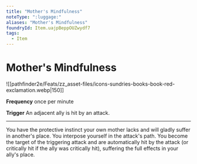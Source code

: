 ```yaml
---
title: "Mother's Mindfulness"
noteType: ":luggage:"
aliases: "Mother's Mindfulness"
foundryId: Item.uajpBeppOUZwydf7
tags:
  - Item
---
```


# Mother's Mindfulness
![[pathfinder2e/Feats/zz_asset-files/icons-sundries-books-book-red-exclamation.webp|150]]

**Frequency** once per minute

**Trigger** An adjacent ally is hit by an attack.

* * *

You have the protective instinct your own mother lacks and will gladly suffer in another's place. You interpose yourself in the attack's path. You become the target of the triggering attack and are automatically hit by the attack (or critically hit if the ally was critically hit), suffering the full effects in your ally's place.

